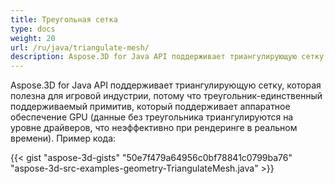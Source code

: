 ```yaml
---
title: Треугольная сетка
type: docs
weight: 20
url: /ru/java/triangulate-mesh/
description: Aspose.3D for Java API поддерживает триангулирующую сетку, которая полезна для игровой индустрии, потому что треугольник-единственный поддерживаемый примитив, который поддерживает аппаратное обеспечение GPU (данные без треугольника триангулируются на уровне драйверов, что неэффективно при рендеринге в реальном времени).
---
```

Aspose.3D for Java API поддерживает триангулирующую сетку, которая полезна для игровой индустрии, потому что треугольник-единственный поддерживаемый примитив, который поддерживает аппаратное обеспечение GPU (данные без треугольника триангулируются на уровне драйверов, что неэффективно при рендеринге в реальном времени). Пример кода:

{{< gist "aspose-3d-gists" "50e7f479a64956c0bf78841c0799ba76" "aspose-3d-src-examples-geometry-TriangulateMesh.java" >}}




